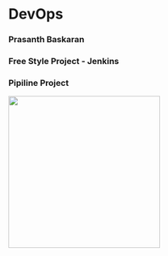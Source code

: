 # DevOps #
### Prasanth Baskaran ###
### Free Style Project - Jenkins ###
### Pipiline Project ###

<img src="https://geeksterminal.com/wp-content/uploads/2019/06/jenkins-logo.png" width="300"/>
